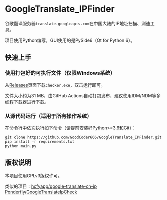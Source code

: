 # GoogleTranslate_IPFinder

谷歌翻译服务器`translate.googleapis.com`在中国大陆的IP地址扫描、测速工具。

项目使用Python编写，GUI使用的是PySide6（Qt for Python 6）。

## 快速上手

### 使用打包好的可执行文件（仅限Windows系统）

从[Releases](https://github.com/GoodCoder666/GoogleTranslate_IPFinder/releases)页面下载`checker.exe`，双击运行即可。

文件大小约为31 MB，由GitHub Actions自动打包发布，建议使用IDM/NDM等多线程下载器进行下载。

### 从源代码运行（适用于所有操作系统）

在命令行中依次执行如下命令（请提前安装好Python>=3.6和Git）：

```shell
git clone https://github.com/GoodCoder666/GoogleTranslate_IPFinder.git
pip install -r requirements.txt
python main.py
```

## 版权说明

本项目使用GPLv3版权许可。

类似的项目：[hcfyapp/google-translate-cn-ip](https://github.com/hcfyapp/google-translate-cn-ip) [Ponderfly/GoogleTranslateIpCheck](https://github.com/Ponderfly/GoogleTranslateIpCheck)